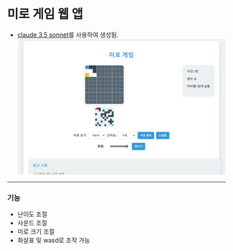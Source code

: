 # 미로 게임 웹 앱
- [claude 3.5 sonnet](https://www.anthropic.com/news/claude-3-5-sonnet)를 사용하여 생성됨.
![예제 이미지](example.png)
-------
### 기능
- 난이도 조절
- 사운드 조절
- 미로 크기 조절
- 화살표 및 wasd로 조작 가능